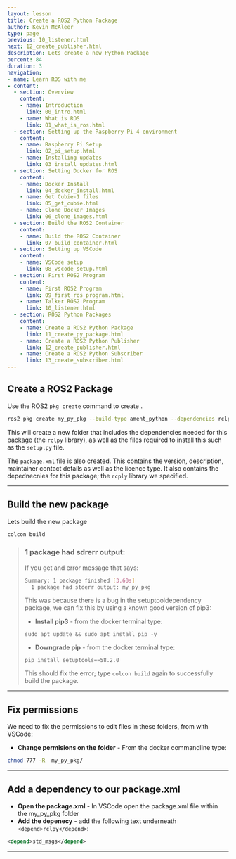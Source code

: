 ```yaml
---
layout: lesson
title: Create a ROS2 Python Package
author: Kevin McAleer
type: page
previous: 10_listener.html
next: 12_create_publisher.html
description: Lets create a new Python Package
percent: 84
duration: 3
navigation:
- name: Learn ROS with me
- content:
  - section: Overview
    content:
    - name: Introduction
      link: 00_intro.html
    - name: What is ROS
      link: 01_what_is_ros.html
  - section: Setting up the Raspberry Pi 4 environment
    content:
    - name: Raspberry Pi Setup
      link: 02_pi_setup.html
    - name: Installing updates
      link: 03_install_updates.html
  - section: Setting Docker for ROS
    content:
    - name: Docker Install
      link: 04_docker_install.html
    - name: Get Cubie-1 files
      link: 05_get_cubie.html
    - name: Clone Docker Images
      link: 06_clone_images.html
  - section: Build the ROS2 Container
    content:
    - name: Build the ROS2 Container
      link: 07_build_container.html
  - section: Setting up VSCode
    content:
    - name: VSCode setup
      link: 08_vscode_setup.html
  - section: First ROS2 Program
    content:
    - name: First ROS2 Program
      link: 09_first_ros_program.html
    - name: Talker ROS2 Program
      link: 10_listener.html
  - section: ROS2 Python Packages
    content:
    - name: Create a ROS2 Python Package
      link: 11_create_py_package.html
    - name: Create a ROS2 Python Publisher
      link: 12_create_publisher.html
    - name: Create a ROS2 Python Subscriber
      link: 13_create_subscriber.html
---
```



## Create a ROS2 Package

Use the ROS2 `pkg create` command to create .

```bash
ros2 pkg create my_py_pkg --build-type ament_python --dependencies rclpy
```

This will create a new folder that includes the dependencies needed for this package (the `rclpy` library), as well as the files required to install this such as the `setup.py` file.

The `package.xml` file is also created. This contains the version, description, maintainer contact details as well as the licence type.
It also contains the depednecnies for this package; the `rcply` library we specified.

---

## Build the new package

Lets build the new package

```bash
colcon build
```

> ### 1 package had sdrerr output:
>
> If you get and error message that says:
>
> ```bash
> Summary: 1 package finished [3.60s]
>   1 package had stderr output: my_py_pkg
> ```
>
> This was because there is a bug in the setuptooldependency package, we can fix this by using a known good version of pip3:
>
> * **Install pip3** - from the docker terminal type:
>
> `sudo apt update && sudo apt install pip -y`
>
> * **Downgrade pip** -  from the docker terminal type:
>
> `pip install setuptools==58.2.0`
>
> This should fix the error; type `colcon build` again to successfully build the package.

---

## Fix permissions

We need to fix the permissions to edit files in these folders, from with VSCode:

* **Change permisions on the folder** - From the docker commandline type:

```bash
chmod 777 -R  my_py_pkg/
```

---

## Add a dependency to our package.xml

* **Open the package.xml** - In VSCode open the package.xml file within the my_py_pkg folder
* **Add the depenecy** - add the following text underneath `<depend>rclpy</depend>`:

```xml
<depend>std_msgs</depend>
```

---
